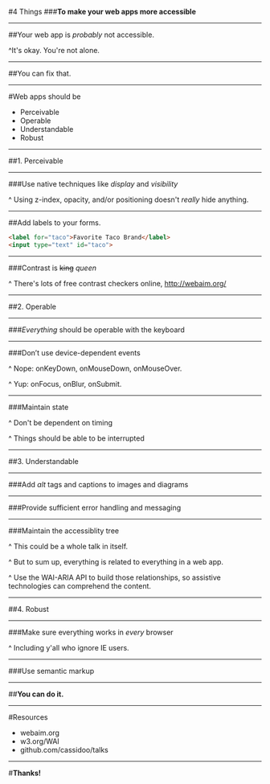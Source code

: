 #4 Things
###**To make your web apps more accessible**

---

##Your web app is _probably_ not accessible.

^It's okay. You're not alone.

---

##You can fix that.

---

#Web apps should be

- Perceivable
- Operable
- Understandable
- Robust

---

##1. Perceivable

---

###Use native techniques like _display_ and _visibility_

^ Using z-index, opacity, and/or positioning doesn't *really* hide anything.

---

##Add labels to your forms.

```html
<label for="taco">Favorite Taco Brand</label>
<input type="text" id="taco">
```

---

###Contrast is ~~king~~ _queen_

^ There's lots of free contrast checkers online, http://webaim.org/

---

##2. Operable

---

###_Everything_ should be operable with the keyboard

---

###Don’t use device-dependent events

^ Nope: onKeyDown, onMouseDown, onMouseOver.

^ Yup: onFocus, onBlur, onSubmit.

---

###Maintain state

^ Don't be dependent on timing

^ Things should be able to be interrupted

---

##3. Understandable

---

###Add _alt_ tags and captions to images and diagrams

---

###Provide sufficient error handling and messaging

---

###Maintain the accessiblity tree

^ This could be a whole talk in itself.

^ But to sum up, everything is related to everything in a web app.

^ Use the WAI-ARIA API to build those relationships, so assistive technologies can comprehend the content.

---

##4. Robust

---

###Make sure everything works in _every_ browser

^ Including y'all who ignore IE users.

---

###Use semantic markup

---

##**You can do it.**

---

#Resources

- webaim.org
- w3.org/WAI
- github.com/cassidoo/talks

---

#**Thanks!**
